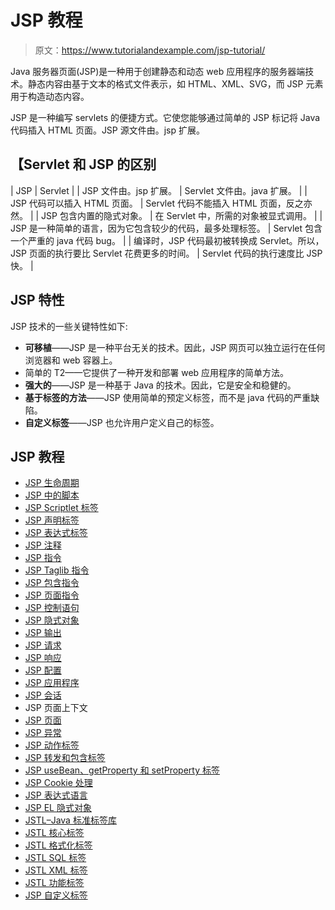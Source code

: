 # JSP 教程

> 原文：<https://www.tutorialandexample.com/jsp-tutorial/>

Java 服务器页面(JSP)是一种用于创建静态和动态 web 应用程序的服务器端技术。静态内容由基于文本的格式文件表示，如 HTML、XML、SVG，而 JSP 元素用于构造动态内容。

JSP 是一种编写 servlets 的便捷方式。它使您能够通过简单的 JSP 标记将 Java 代码插入 HTML 页面。JSP 源文件由。jsp 扩展。

## 【Servlet 和 JSP 的区别

| JSP | Servlet |
| JSP 文件由。jsp 扩展。 | Servlet 文件由。java 扩展。 |
| JSP 代码可以插入 HTML 页面。 | Servlet 代码不能插入 HTML 页面，反之亦然。 |
| JSP 包含内置的隐式对象。 | 在 Servlet 中，所需的对象被显式调用。 |
| JSP 是一种简单的语言，因为它包含较少的代码，最多处理标签。 | Servlet 包含一个严重的 java 代码 bug。 |
| 编译时，JSP 代码最初被转换成 Servlet。所以，JSP 页面的执行要比 Servlet 花费更多的时间。 | Servlet 代码的执行速度比 JSP 快。 |

## JSP 特性

JSP 技术的一些关键特性如下:

*   **可移植**——JSP 是一种平台无关的技术。因此，JSP 网页可以独立运行在任何浏览器和 web 容器上。
*   简单的 T2——它提供了一种开发和部署 web 应用程序的简单方法。
*   **强大的**——JSP 是一种基于 Java 的技术。因此，它是安全和稳健的。
*   **基于标签的方法**——JSP 使用简单的预定义标签，而不是 java 代码的严重缺陷。
*   **自定义标签**——JSP 也允许用户定义自己的标签。

## JSP 教程

*   [JSP 生命周期](/jsp-life-cycle)
*   [JSP 中的脚本](/scripting-in-jsp)
*   [JSP Scriptlet 标签](/jsp-scriptlet-tag)
*   [JSP 声明标签](/jsp-declaration-tag)
*   [JSP 表达式标签](/jsp-expression-tag)
*   [JSP 注释](/jsp-comments)
*   [JSP 指令](/jsp-directives)
*   [JSP Taglib 指令](/jsp-taglib-directive)
*   [JSP 包含指令](/jsp-include-directive)
*   [JSP 页面指令](/jsp-page-directive)
*   [JSP 控制语句](/jsp-control-statements)
*   [JSP 隐式对象](/jsp-implicit-objects)
*   [JSP 输出](/jsp-out)
*   [JSP 请求](/jsp-request)
*   [JSP 响应](/jsp-response)
*   [JSP 配置](/jsp-config)
*   [JSP 应用程序](/jsp-application)
*   [JSP 会话](/jsp-session)
*   JSP 页面上下文
*   [JSP 页面](/jsp-page)
*   [JSP 异常](/jsp-exception)
*   [JSP 动作标签](/jsp-action-tags)
*   [JSP 转发和包含标签](/jsp-forward-and-include-tag)
*   [JSP useBean、getProperty 和 setProperty 标签](/jsp-usebean-getproperty-setproperty-tags)
*   [JSP Cookie 处理](/jsp-cookie-handling)
*   [JSP 表达式语言](/jsp-expression-language)
*   [JSP EL 隐式对象](/jsp-el-implicit-objects)
*   [JSTL–Java 标准标签库](/jstl)
*   [JSTL 核心标签](/jstl-core-tags)
*   [JSTL 格式化标签](/jstl-formatting-tags)
*   [JSTL SQL 标签](/jstl-sql-tags)
*   [JSTL XML 标签](/jstl-xml-tags)
*   [JSTL 功能标签](/jstl-function-tags)
*   [JSP 自定义标签](/jsp-custom-tag)